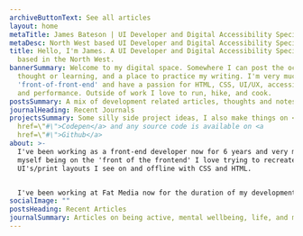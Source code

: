 ```yaml
---
archiveButtonText: See all articles
layout: home
metaTitle: James Bateson | UI Developer and Digital Accessibility Specialist
metaDesc: North West based UI Developer and Digital Accessibility Specialist.
title: Hello, I'm James. A UI Developer and Digital Accessibility Specialist
  based in the North West.
bannerSummary: Welcome to my digital space. Somewhere I can post the occasional
  thought or learning, and a place to practice my writing. I'm very much
  'front-of-front-end' and have a passion for HTML, CSS, UI/UX, accessibility,
  and performance. Outside of work I love to run, hike, and cook.
postsSummary: A mix of development related articles, thoughts and notes.
journalHeading: Recent Journals
projectsSummary: Some silly side project ideas, I also make things on <a
  href=\"#\">Codepen</a> and any source code is available on <a
  href=\"#\">Github</a>
about: >-
  I've been working as a front-end developer now for 6 years and very much see
  myself being on the 'front of the frontend' I love trying to recreate
  UI's/print layouts I see on and offline with CSS and HTML.


  I've been working at Fat Media now for the duration of my development career and live and work in Lancaster.
socialImage: ""
postsHeading: Recent Articles
journalSummary: Articles on being active, mental wellbeing, life, and more.
---
```

